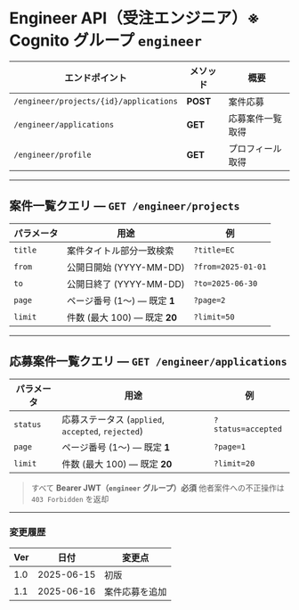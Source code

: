 # Engineer API（受注エンジニア）※ Cognito グループ `engineer`

| エンドポイント                            | メソッド  | 概要             |
| --------------------------------------- | --------- | ---------------- |
| `/engineer/projects/{id}/applications`  | **POST**  | 案件応募        |
| `/engineer/applications`                | **GET**   | 応募案件一覧取得 |
| `/engineer/profile`                     | **GET**   | プロフィール取得 |
---

## 案件一覧クエリ — `GET /engineer/projects`

| パラメータ | 用途                          | 例                 |
| ---------- | ----------------------------- | ------------------ |
| `title`    | 案件タイトル部分一致検索      | `?title=EC`        |
| `from`     | 公開日開始 (YYYY-MM-DD)       | `?from=2025-01-01` |
| `to`       | 公開日終了 (YYYY-MM-DD)       | `?to=2025-06-30`   |
| `page`     | ページ番号 (1〜) — 既定 **1** | `?page=2`          |
| `limit`    | 件数 (最大 100) — 既定 **20** | `?limit=50`        |

---

## 応募案件一覧クエリ — `GET /engineer/applications`

| パラメータ | 用途                                               | 例                 |
| ---------- | -------------------------------------------------- | ------------------ |
| `status`   | 応募ステータス (`applied`, `accepted`, `rejected`) | `?status=accepted` |
| `page`     | ページ番号 (1〜) — 既定 **1**                      | `?page=1`          |
| `limit`    | 件数 (最大 100) — 既定 **20**                      | `?limit=20`        |

> すべて **Bearer JWT（`engineer` グループ）必須**
> 他者案件への不正操作は `403 Forbidden` を返却

---

### 変更履歴

| Ver | 日付       | 変更点 |
| --- | ---------- | ------ |
| 1.0 | 2025-06-15 | 初版   |
| 1.1 | 2025-06-16 | 案件応募を追加   |